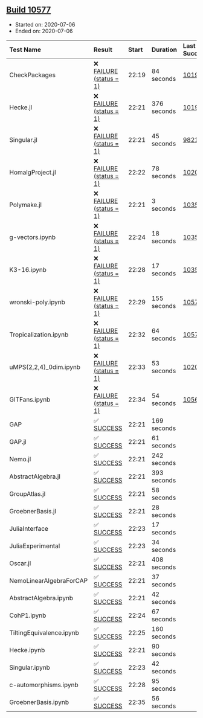 ## [Build 10577](https://oscarci.mathematik.uni-kl.de/job/oscar/10577/)

* Started on: 2020-07-06
* Ended on: 2020-07-06

| Test Name    | Result | Start | Duration | Last Success | First Failure |
|:-------------|:-------|:------|:---------|:-------------|:--------------|
| CheckPackages | ❌ [FAILURE (status = 1)](https://oscarci.mathematik.uni-kl.de/job/oscar/10577/artifact/logs/build-10577/CheckPackages.log) | 22:19 | 84 seconds | [10197](https://oscarci.mathematik.uni-kl.de/job/oscar/10197/) | [10198](https://oscarci.mathematik.uni-kl.de/job/oscar/10198/) |
| Hecke.jl | ❌ [FAILURE (status = 1)](https://oscarci.mathematik.uni-kl.de/job/oscar/10577/artifact/logs/build-10577/Hecke.jl.log) | 22:21 | 376 seconds | [10197](https://oscarci.mathematik.uni-kl.de/job/oscar/10197/) | [10198](https://oscarci.mathematik.uni-kl.de/job/oscar/10198/) |
| Singular.jl | ❌ [FAILURE (status = 1)](https://oscarci.mathematik.uni-kl.de/job/oscar/10577/artifact/logs/build-10577/Singular.jl.log) | 22:21 | 45 seconds | [9821](https://oscarci.mathematik.uni-kl.de/job/oscar/9821/) | [9822](https://oscarci.mathematik.uni-kl.de/job/oscar/9822/) |
| HomalgProject.jl | ❌ [FAILURE (status = 1)](https://oscarci.mathematik.uni-kl.de/job/oscar/10577/artifact/logs/build-10577/HomalgProject.jl.log) | 22:22 | 78 seconds | [10209](https://oscarci.mathematik.uni-kl.de/job/oscar/10209/) | [10210](https://oscarci.mathematik.uni-kl.de/job/oscar/10210/) |
| Polymake.jl | ❌ [FAILURE (status = 1)](https://oscarci.mathematik.uni-kl.de/job/oscar/10577/artifact/logs/build-10577/Polymake.jl.log) | 22:21 | 3 seconds | [10356](https://oscarci.mathematik.uni-kl.de/job/oscar/10356/) | [10357](https://oscarci.mathematik.uni-kl.de/job/oscar/10357/) |
| g-vectors.ipynb | ❌ [FAILURE (status = 1)](https://oscarci.mathematik.uni-kl.de/job/oscar/10577/artifact/logs/build-10577/g-vectors.ipynb.log) | 22:24 | 18 seconds | [10356](https://oscarci.mathematik.uni-kl.de/job/oscar/10356/) | [10357](https://oscarci.mathematik.uni-kl.de/job/oscar/10357/) |
| K3-16.ipynb | ❌ [FAILURE (status = 1)](https://oscarci.mathematik.uni-kl.de/job/oscar/10577/artifact/logs/build-10577/K3-16.ipynb.log) | 22:28 | 17 seconds | [10356](https://oscarci.mathematik.uni-kl.de/job/oscar/10356/) | [10357](https://oscarci.mathematik.uni-kl.de/job/oscar/10357/) |
| wronski-poly.ipynb | ❌ [FAILURE (status = 1)](https://oscarci.mathematik.uni-kl.de/job/oscar/10577/artifact/logs/build-10577/wronski-poly.ipynb.log) | 22:29 | 155 seconds | [10572](https://oscarci.mathematik.uni-kl.de/job/oscar/10572/) | [10573](https://oscarci.mathematik.uni-kl.de/job/oscar/10573/) |
| Tropicalization.ipynb | ❌ [FAILURE (status = 1)](https://oscarci.mathematik.uni-kl.de/job/oscar/10577/artifact/logs/build-10577/Tropicalization.ipynb.log) | 22:32 | 64 seconds | [10573](https://oscarci.mathematik.uni-kl.de/job/oscar/10573/) | [10574](https://oscarci.mathematik.uni-kl.de/job/oscar/10574/) |
| uMPS(2,2,4)_0dim.ipynb | ❌ [FAILURE (status = 1)](https://oscarci.mathematik.uni-kl.de/job/oscar/10577/artifact/logs/build-10577/uMPS-2-2-4-_0dim.ipynb.log) | 22:33 | 53 seconds | [10209](https://oscarci.mathematik.uni-kl.de/job/oscar/10209/) | [10210](https://oscarci.mathematik.uni-kl.de/job/oscar/10210/) |
| GITFans.ipynb | ❌ [FAILURE (status = 1)](https://oscarci.mathematik.uni-kl.de/job/oscar/10577/artifact/logs/build-10577/GITFans.ipynb.log) | 22:34 | 54 seconds | [10566](https://oscarci.mathematik.uni-kl.de/job/oscar/10566/) | [10567](https://oscarci.mathematik.uni-kl.de/job/oscar/10567/) |
| GAP | ✅ [SUCCESS](https://oscarci.mathematik.uni-kl.de/job/oscar/10577/artifact/logs/build-10577/GAP.log) | 22:21 | 169 seconds |  |  |
| GAP.jl | ✅ [SUCCESS](https://oscarci.mathematik.uni-kl.de/job/oscar/10577/artifact/logs/build-10577/GAP.jl.log) | 22:21 | 61 seconds |  |  |
| Nemo.jl | ✅ [SUCCESS](https://oscarci.mathematik.uni-kl.de/job/oscar/10577/artifact/logs/build-10577/Nemo.jl.log) | 22:21 | 242 seconds |  |  |
| AbstractAlgebra.jl | ✅ [SUCCESS](https://oscarci.mathematik.uni-kl.de/job/oscar/10577/artifact/logs/build-10577/AbstractAlgebra.jl.log) | 22:21 | 393 seconds |  |  |
| GroupAtlas.jl | ✅ [SUCCESS](https://oscarci.mathematik.uni-kl.de/job/oscar/10577/artifact/logs/build-10577/GroupAtlas.jl.log) | 22:21 | 58 seconds |  |  |
| GroebnerBasis.jl | ✅ [SUCCESS](https://oscarci.mathematik.uni-kl.de/job/oscar/10577/artifact/logs/build-10577/GroebnerBasis.jl.log) | 22:21 | 28 seconds |  |  |
| JuliaInterface | ✅ [SUCCESS](https://oscarci.mathematik.uni-kl.de/job/oscar/10577/artifact/logs/build-10577/JuliaInterface.log) | 22:23 | 17 seconds |  |  |
| JuliaExperimental | ✅ [SUCCESS](https://oscarci.mathematik.uni-kl.de/job/oscar/10577/artifact/logs/build-10577/JuliaExperimental.log) | 22:23 | 34 seconds |  |  |
| Oscar.jl | ✅ [SUCCESS](https://oscarci.mathematik.uni-kl.de/job/oscar/10577/artifact/logs/build-10577/Oscar.jl.log) | 22:21 | 408 seconds |  |  |
| NemoLinearAlgebraForCAP | ✅ [SUCCESS](https://oscarci.mathematik.uni-kl.de/job/oscar/10577/artifact/logs/build-10577/NemoLinearAlgebraForCAP.log) | 22:21 | 37 seconds |  |  |
| AbstractAlgebra.ipynb | ✅ [SUCCESS](https://oscarci.mathematik.uni-kl.de/job/oscar/10577/artifact/logs/build-10577/AbstractAlgebra.ipynb.log) | 22:21 | 42 seconds |  |  |
| CohP1.ipynb | ✅ [SUCCESS](https://oscarci.mathematik.uni-kl.de/job/oscar/10577/artifact/logs/build-10577/CohP1.ipynb.log) | 22:24 | 67 seconds |  |  |
| TiltingEquivalence.ipynb | ✅ [SUCCESS](https://oscarci.mathematik.uni-kl.de/job/oscar/10577/artifact/logs/build-10577/TiltingEquivalence.ipynb.log) | 22:25 | 160 seconds |  |  |
| Hecke.ipynb | ✅ [SUCCESS](https://oscarci.mathematik.uni-kl.de/job/oscar/10577/artifact/logs/build-10577/Hecke.ipynb.log) | 22:21 | 90 seconds |  |  |
| Singular.ipynb | ✅ [SUCCESS](https://oscarci.mathematik.uni-kl.de/job/oscar/10577/artifact/logs/build-10577/Singular.ipynb.log) | 22:23 | 42 seconds |  |  |
| c-automorphisms.ipynb | ✅ [SUCCESS](https://oscarci.mathematik.uni-kl.de/job/oscar/10577/artifact/logs/build-10577/c-automorphisms.ipynb.log) | 22:28 | 95 seconds |  |  |
| GroebnerBasis.ipynb | ✅ [SUCCESS](https://oscarci.mathematik.uni-kl.de/job/oscar/10577/artifact/logs/build-10577/GroebnerBasis.ipynb.log) | 22:35 | 56 seconds |  |  |
